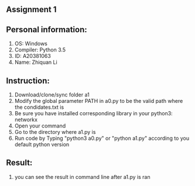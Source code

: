 ## Assignment 1

## Personal information:
1. OS: Windows
2. Compiler: Python 3.5
3. ID: A20381063
4. Name: Zhiquan Li

## Instruction:
1. Download/clone/sync folder a1
2. Modify the global parameter PATH in a0.py to be the valid path where the condidates.txt is
3. Be sure you have installed corresponding library in your python3: networkx
4. Open your command
5. Go to the directory where a1.py is
6. Run code by Typing "python3 a0.py" or "python a1.py" according to you default python version

## Result:
1. you can see the result in command line after a1.py is ran


